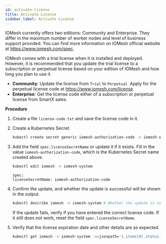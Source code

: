 ```yaml
---
id: activate-license
title: Activate License
sidebar_label: Activate License
---
```


IOMesh currently offers two editions: Community and Enterprise. They differ in the maximum number of worker nodes and level of business support provided. You can find more information on IOMesh official website at https://www.iomesh.com/spec.

IOMesh comes with a trial license when it is installed and deployed. However, it is recommended that you update the trial license to a subscription or perpetual license based on your edition of IOMesh and how long you plan to use it.

- **Community**: Update the license from `Trial` to `Perpetual`. Apply for the perpetual license code at https://www.iomesh.com/license.
- **Enterprise**: Get the license code either of a subscription or perpetual license from SmartX sales.

**Procedure**

1. Create a file `license-code.txt` and save the license code in it.

2. Create a Kubernetes Secret.

    ```bash
    kubectl create secret generic iomesh-authorization-code -n iomesh-system --from-file=authorizationCode=./license-code.txt
    ```
3. Add the field `spec.licenseSecretName` or update it if it exists. Fill in the value `iomesh-authorization-code`, which is the Kubernetes Secret name created above.

    ```bash
    kubectl edit iomesh -n iomesh-system
    ```

    ```output
    spec:
    licenseSecretName: iomesh-authorization-code
    ```

4. Confirm the update, and whether the update is successful will be shown in the output. 

    ```bash
    kubectl describe iomesh -n iomesh-system # Whether the update is successful will be displayed in the events.
    ```
    If the update fails, verify if you have entered the correct license code. If it still does not work, reset the field `spec.licenseSecretName`.

5. Verify that the license expiration date and other details are as expected.

    ```bash
    kubectl get iomesh -n iomesh-system -o=jsonpath='{.items[0].status.license}'
    ```


